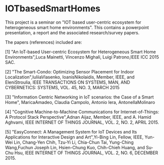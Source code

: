 # IOTbasedSmartHomes
This project is a seminar on "IOT based user-centric ecosystem for heterogeneous smart home environments".
This contains a powerpoint presentation, a report and the associated research/survey papers.

The papers (references) included are:

[1] "An IoT-based User-centric Ecosystem for Heterogeneous Smart Home Environments",Luca Mainetti, Vincenzo Mighali, Luigi Patrono,IEEE ICC 2015 SAC.

[2] "The Smart-Condo: Optimizing Sensor Placement for Indoor Localization",IuliiaVlasenko, IoanisNikolaidis, Member, IEEE, and EleniStroulia, IEEE TRANSACTIONS ON SYSTEMS, MAN, AND CYBERNETICS: SYSTEMS, VOL. 45, NO. 3, MARCH 2015

[3] "Information Centric Networking in IoT scenarios: the Case of a Smart Home", MaricaAmadeo, Claudia Campolo, Antonio Iera, AntonellaMolinaro

[4] "Cognitive Machine-to-Machine Communications for Internet-of-Things: A Protocol Stack Perspective",Adnan Aijaz, Member, IEEE, and A. Hamid Aghvami, IEEE INTERNET OF THINGS JOURNAL, VOL. 2, NO. 2, APRIL 2015.

[5] "EasyConnect: A Management System for IoT Devices and Its Applications for Interactive Design and Art",Yi-Bing Lin, Fellow, IEEE, Yun-Wei Lin, Chang-Yen Chih, Tzu-Yi Li, Chia-Chun Tai, Yung-Ching Wang,Fuchun Joseph Lin, Hsien-Chung Kuo, Chih-Chieh Huang, and Su-Chu Hsu, IEEE INTERNET OF THINGS JOURNAL, VOL. 2, NO. 6, DECEMBER 2015.
